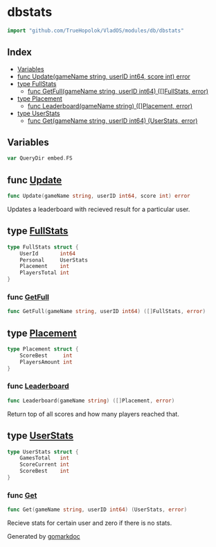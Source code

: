 <!-- Code generated by gomarkdoc. DO NOT EDIT -->

# dbstats

```go
import "github.com/TrueHopolok/VladOS/modules/db/dbstats"
```

## Index

- [Variables](<#variables>)
- [func Update\(gameName string, userID int64, score int\) error](<#Update>)
- [type FullStats](<#FullStats>)
  - [func GetFull\(gameName string, userID int64\) \(\[\]FullStats, error\)](<#GetFull>)
- [type Placement](<#Placement>)
  - [func Leaderboard\(gameName string\) \(\[\]Placement, error\)](<#Leaderboard>)
- [type UserStats](<#UserStats>)
  - [func Get\(gameName string, userID int64\) \(UserStats, error\)](<#Get>)


## Variables

<a name="QueryDir"></a>

```go
var QueryDir embed.FS
```

<a name="Update"></a>
## func [Update](<https://github.com/TrueHopolok/VladOS/blob/main/modules/db/dbstats/dbstats.go#L77>)

```go
func Update(gameName string, userID int64, score int) error
```

Updates a leaderboard with recieved result for a particular user.

<a name="FullStats"></a>
## type [FullStats](<https://github.com/TrueHopolok/VladOS/blob/main/modules/db/dbstats/dbstats.go#L22-L27>)



```go
type FullStats struct {
    UserId       int64
    Personal     UserStats
    Placement    int
    PlayersTotal int
}
```

<a name="GetFull"></a>
### func [GetFull](<https://github.com/TrueHopolok/VladOS/blob/main/modules/db/dbstats/dbstats.go#L144>)

```go
func GetFull(gameName string, userID int64) ([]FullStats, error)
```



<a name="Placement"></a>
## type [Placement](<https://github.com/TrueHopolok/VladOS/blob/main/modules/db/dbstats/dbstats.go#L29-L32>)



```go
type Placement struct {
    ScoreBest     int
    PlayersAmount int
}
```

<a name="Leaderboard"></a>
### func [Leaderboard](<https://github.com/TrueHopolok/VladOS/blob/main/modules/db/dbstats/dbstats.go#L35>)

```go
func Leaderboard(gameName string) ([]Placement, error)
```

Return top of all scores and how many players reached that.

<a name="UserStats"></a>
## type [UserStats](<https://github.com/TrueHopolok/VladOS/blob/main/modules/db/dbstats/dbstats.go#L16-L20>)



```go
type UserStats struct {
    GamesTotal   int
    ScoreCurrent int
    ScoreBest    int
}
```

<a name="Get"></a>
### func [Get](<https://github.com/TrueHopolok/VladOS/blob/main/modules/db/dbstats/dbstats.go#L105>)

```go
func Get(gameName string, userID int64) (UserStats, error)
```

Recieve stats for certain user and zero if there is no stats.

Generated by [gomarkdoc](<https://github.com/princjef/gomarkdoc>)
